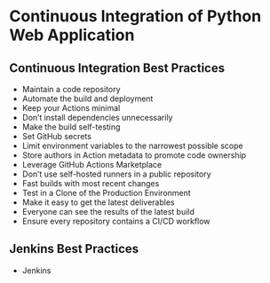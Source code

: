 # Continuous Integration of Python Web Application

## Continuous Integration Best Practices

- Maintain a code repository
- Automate the build and deployment
- Keep your Actions minimal
- Don’t install dependencies unnecessarily
- Make the build self-testing
- Set GitHub secrets
- Limit environment variables to the narrowest possible scope
- Store authors in Action metadata to promote code ownership
- Leverage GitHub Actions Marketplace
- Don’t use self-hosted runners in a public repository
- Fast builds with most recent changes
- Test in a Clone of the Production Environment
- Make it easy to get the latest deliverables
- Everyone can see the results of the latest build
- Ensure every repository contains a CI/CD workflow

## Jenkins Best Practices

- Jenkins
